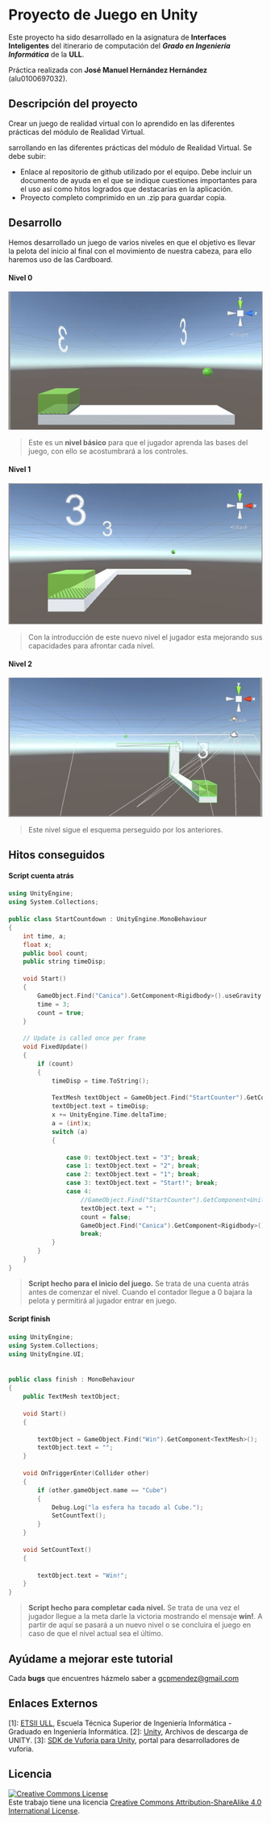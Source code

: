 
# Proyecto de Juego en Unity

Este proyecto ha sido desarrollado en la asignatura de **Interfaces Inteligentes** del itinerario de computación del **_Grado en Ingeniería Informática_** de la **ULL**.

Práctica realizada con **José Manuel Hernández Hernández** (alu0100697032).


## Descripción del proyecto

Crear un juego de realidad virtual con lo aprendido en las diferentes prácticas del módulo de Realidad Virtual.  

sarrollando en las diferentes prácticas del módulo de Realidad Virtual. Se debe subir:

* Enlace al repositorio de github utilizado por el equipo. Debe incluir un documento de ayuda en el que se indique cuestiones importantes para el uso así como hitos logrados que destacarías en la aplicación.
* Proyecto completo comprimido en un .zip para guardar copia.

## Desarrollo
Hemos desarrollado un juego de varios niveles en que el objetivo es llevar la pelota del inicio al final con el movimiento de nuestra cabeza, para ello haremos uso de las Cardboard.

#### Nivel 0

![Level 1](Level_0.jpg)
> Este es un **nivel básico** para que el jugador aprenda las bases del juego, con ello se acostumbrará a los controles.

#### Nivel 1
![Level 1](Level_1.jpg)
> Con la introducción de este nuevo nivel el jugador esta mejorando sus capacidades para afrontar cada nivel.

#### Nivel 2
![Level 3](Level_2.jpg)
> Este nivel sigue el esquema perseguido por los anteriores.

## Hitos conseguidos
#### Script cuenta atrás
```` c++
using UnityEngine;
using System.Collections;

public class StartCountdown : UnityEngine.MonoBehaviour
{
    int time, a;
    float x;
    public bool count;
    public string timeDisp;

    void Start()
    {
        GameObject.Find("Canica").GetComponent<Rigidbody>().useGravity = false;
        time = 3;
        count = true;
    }

    // Update is called once per frame
    void FixedUpdate()
    {
        if (count)
        {
            timeDisp = time.ToString();

            TextMesh textObject = GameObject.Find("StartCounter").GetComponent<TextMesh>();
            textObject.text = timeDisp;
            x += UnityEngine.Time.deltaTime;
            a = (int)x;
            switch (a)
            {

                case 0: textObject.text = "3"; break;
                case 1: textObject.text = "2"; break;
                case 2: textObject.text = "1"; break;
                case 3: textObject.text = "Start!"; break;
                case 4:
                    //GameObject.Find("StartCounter").GetComponent<UnityEngine.UI.Text>().enabled = false;
                    textObject.text = "";
                    count = false;
                    GameObject.Find("Canica").GetComponent<Rigidbody>().useGravity = true;
                    break;
            }
        }
    }
}
````

> **Script hecho para el inicio del juego.** Se trata de una cuenta atrás antes de comenzar el nivel. Cuando el contador llegue a 0 bajara la pelota y permitirá al jugador entrar en juego.

#### Script finish
```` c++
using UnityEngine;
using System.Collections;
using UnityEngine.UI;


public class finish : MonoBehaviour
{
    public TextMesh textObject;

    void Start()
    {

        textObject = GameObject.Find("Win").GetComponent<TextMesh>();
        textObject.text = "";
    }

    void OnTriggerEnter(Collider other)
    {
        if (other.gameObject.name == "Cube")
        {
            Debug.Log("la esfera ha tocado al Cube.");
            SetCountText();
        }
    }

    void SetCountText()
    {

        textObject.text = "Win!";
    }
}
````
> **Script hecho para completar cada nivel.** Se trata de una vez el jugador llegue a la meta darle la victoria mostrando el mensaje **win!**. A partir de aquí se pasará a un nuevo nivel o se concluira el juego en caso de que el nivel actual sea el último.


## Ayúdame a mejorar este tutorial

Cada **bugs** que encuentres házmelo saber a [gcpmendez@gmail.com](mailto:gcpmendez@gmail.com)

## Enlaces Externos

  [1]: [ETSII ULL](http://www.ull.es/view/centros/etsii/Tercero_7/es), Escuela Técnica Superior de Ingeniería Informática - Graduado en Ingeniería Informática.
  [2]: [Unity](http://unity3d.com/es/get-unity/download/archive), Archivos de descarga de UNITY.
  [3]: [SDK de Vuforia para Unity](https://developer.vuforia.com/downloads/sdk), portal para desarrolladores de vuforia.

## Licencia
 <a rel="license"  href="http://creativecommons.org/licenses/by-sa/4.0/"><img alt="Creative Commons License" style="border-width:0" src="https://i.creativecommons.org/l/by-sa/4.0/88x31.png" /></a>  <br />Este trabajo tiene una licencia <a rel="license" href="http://creativecommons.org/licenses/by-sa/4.0/">Creative Commons Attribution-ShareAlike 4.0 International License</a>.
